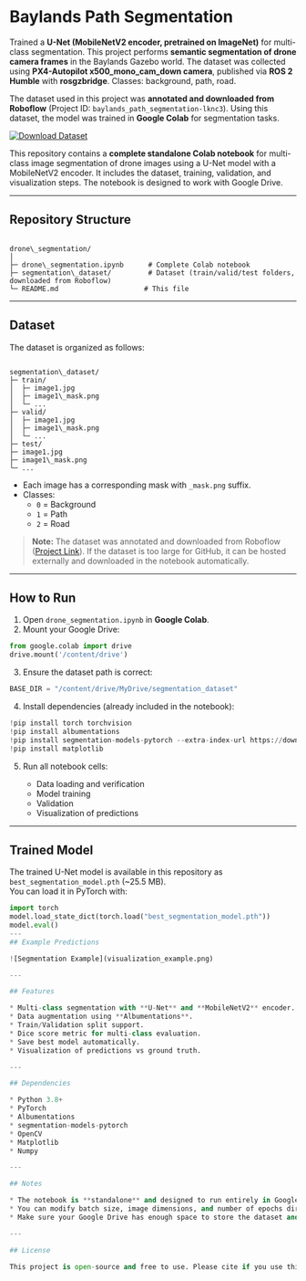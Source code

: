 # Baylands Path Segmentation

Trained a **U-Net (MobileNetV2 encoder, pretrained on ImageNet)** for multi-class segmentation. This project performs **semantic segmentation of drone camera frames** in the Baylands Gazebo world. The dataset was collected using **PX4-Autopilot x500_mono_cam_down camera**, published via **ROS 2 Humble** with **rosgzbridge**. Classes: background, path, road.

The dataset used in this project was **annotated and downloaded from Roboflow** (Project ID: `baylands_path_segmentation-lknc3`). Using this dataset, the model was trained in **Google Colab** for segmentation tasks.  

[![Download Dataset](https://app.roboflow.com/images/download-dataset-badge.svg)](https://universe.roboflow.com/drone-path-planning/baylands_path_segmentation-lknc3)

This repository contains a **complete standalone Colab notebook** for multi-class image segmentation of drone images using a U-Net model with a MobileNetV2 encoder. It includes the dataset, training, validation, and visualization steps. The notebook is designed to work with Google Drive.

---

## Repository Structure

```

drone\_segmentation/
│
├─ drone\_segmentation.ipynb      # Complete Colab notebook
├─ segmentation\_dataset/         # Dataset (train/valid/test folders, downloaded from Roboflow)
└─ README.md                     # This file

```

---

## Dataset

The dataset is organized as follows:

```

segmentation\_dataset/
├─ train/
│  ├─ image1.jpg
│  ├─ image1\_mask.png
│  └─ ...
├─ valid/
│  ├─ image1.jpg
│  ├─ image1\_mask.png
│  └─ ...
├─ test/
├─ image1.jpg
├─ image1\_mask.png
└─ ...

````

- Each image has a corresponding mask with `_mask.png` suffix.
- Classes:
  - `0` = Background
  - `1` = Path
  - `2` = Road

> **Note:** The dataset was annotated and downloaded from Roboflow ([Project Link](https://universe.roboflow.com/drone-path-planning/baylands_path_segmentation-lknc3)). If the dataset is too large for GitHub, it can be hosted externally and downloaded in the notebook automatically.

---

## How to Run

1. Open `drone_segmentation.ipynb` in **Google Colab**.
2. Mount your Google Drive:

```python
from google.colab import drive
drive.mount('/content/drive')
````

3. Ensure the dataset path is correct:

```python
BASE_DIR = "/content/drive/MyDrive/segmentation_dataset"
```

4. Install dependencies (already included in the notebook):

```python
!pip install torch torchvision
!pip install albumentations
!pip install segmentation-models-pytorch --extra-index-url https://download.pytorch.org/whl/cpu
!pip install matplotlib
```

5. Run all notebook cells:

   * Data loading and verification
   * Model training
   * Validation
   * Visualization of predictions
  
---
## Trained Model
The trained U-Net model is available in this repository as `best_segmentation_model.pth` (~25.5 MB).  
You can load it in PyTorch with:
```python
import torch
model.load_state_dict(torch.load("best_segmentation_model.pth"))
model.eval()
---
## Example Predictions

![Segmentation Example](visualization_example.png)

---

## Features

* Multi-class segmentation with **U-Net** and **MobileNetV2** encoder.
* Data augmentation using **Albumentations**.
* Train/Validation split support.
* Dice score metric for multi-class evaluation.
* Save best model automatically.
* Visualization of predictions vs ground truth.

---

## Dependencies

* Python 3.8+
* PyTorch
* Albumentations
* segmentation-models-pytorch
* OpenCV
* Matplotlib
* Numpy

---

## Notes

* The notebook is **standalone** and designed to run entirely in Google Colab.
* You can modify batch size, image dimensions, and number of epochs directly in the notebook.
* Make sure your Google Drive has enough space to store the dataset and trained model.

---

## License

This project is open-source and free to use. Please cite if you use this work in research.

